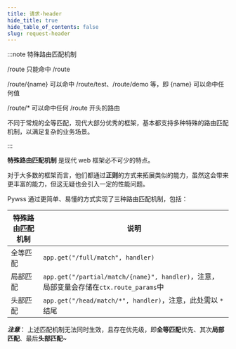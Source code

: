 ```yaml
---
title: 请求-header
hide_title: true
hide_table_of_contents: false
slug: request-header
---
```


:::note 特殊路由匹配机制

/route 只能命中 /route

/route/{name} 可以命中 /route/test、/route/demo 等，即 {name} 可以命中任何值

/route/* 可以命中任何 /route 开头的路由

不同于常规的全等匹配，现代大部分优秀的框架，基本都支持多种特殊的路由匹配机制，以满足复杂的业务场景。

:::

**特殊路由匹配机制** 是现代 web 框架必不可少的特点。

对于大多数的框架而言，他们都通过**正则**的方式来拓展类似的能力，虽然这会带来更丰富的能力，但这无疑也会引入一定的性能问题。

Pywss 通过更简单、易懂的方式实现了三种路由匹配机制，包括：

|特殊路由匹配机制|说明|
|---|---|
|全等匹配|`app.get("/full/match", handler)`|
|局部匹配|`app.get("/partial/match/{name}", handler)`，注意，局部变量会存储在`ctx.route_params`中|
|头部匹配|`app.get("/head/match/*", handler)`，注意，此处需以 `*` 结尾|

**_注意_**：
上述匹配机制无法同时生效，且存在优先级，即**全等匹配**优先、其次**局部匹配**、最后**头部匹配**~
